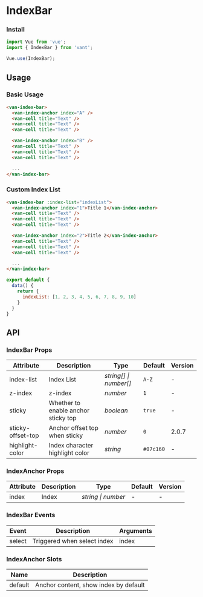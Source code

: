# IndexBar

### Install

``` javascript
import Vue from 'vue';
import { IndexBar } from 'vant';

Vue.use(IndexBar);
```

## Usage

### Basic Usage

```html
<van-index-bar>
  <van-index-anchor index="A" />
  <van-cell title="Text" />
  <van-cell title="Text" />
  <van-cell title="Text" />

  <van-index-anchor index="B" />
  <van-cell title="Text" />
  <van-cell title="Text" />
  <van-cell title="Text" />

  ...
</van-index-bar>
```

### Custom Index List

```html
<van-index-bar :index-list="indexList">
  <van-index-anchor index="1">Title 1</van-index-anchor>
  <van-cell title="Text" />
  <van-cell title="Text" />
  <van-cell title="Text" />

  <van-index-anchor index="2">Title 2</van-index-anchor>
  <van-cell title="Text" />
  <van-cell title="Text" />
  <van-cell title="Text" />

  ...
</van-index-bar>
```

```js
export default {
  data() {
    return {
      indexList: [1, 2, 3, 4, 5, 6, 7, 8, 9, 10]
    }
  }
}
```

## API

### IndexBar Props

| Attribute | Description | Type | Default | Version |
|------|------|------|------|------|
| index-list | Index List | *string[] \| number[]* | `A-Z` | - |
| z-index | z-index | *number* | `1` | - |
| sticky | Whether to enable anchor sticky top | *boolean* | `true` | - |
| sticky-offset-top | Anchor offset top when sticky | *number* | `0` | 2.0.7 |
| highlight-color | Index character highlight color | *string* | `#07c160` | - | - |

### IndexAnchor Props

| Attribute | Description | Type | Default | Version |
|------|------|------|------|------|
| index | Index | *string \| number* | - | - |

### IndexBar Events

| Event | Description | Arguments |
|------|------|------|
| select | Triggered when select index | index |

### IndexAnchor Slots

| Name | Description |
|------|------|
| default | Anchor content, show index by default |
